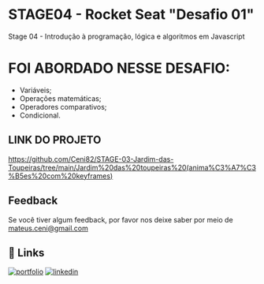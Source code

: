 # STAGE04 - Rocket Seat "Desafio 01"

Stage 04 - Introdução à programação, lógica e algoritmos em Javascript

# FOI ABORDADO NESSE DESAFIO:
- Variáveis;
- Operações matemáticas;
- Operadores comparativos;
- Condicional.


## LINK DO PROJETO

https://github.com/Ceni82/STAGE-03-Jardim-das-Toupeiras/tree/main/Jardim%20das%20toupeiras%20(anima%C3%A7%C3%B5es%20com%20keyframes)



## Feedback

Se você tiver algum feedback, por favor nos deixe saber por meio de mateus.ceni@gmail.com


## 🔗 Links
[![portfolio](https://img.shields.io/badge/my_portfolio-000?style=for-the-badge&logo=ko-fi&logoColor=white)](https://mysocialtree.vercel.app/)
[![linkedin](https://img.shields.io/badge/linkedin-0A66C2?style=for-the-badge&logo=linkedin&logoColor=white)](https://www.linkedin.com/in/mateus-ceni-9a362a226/)



